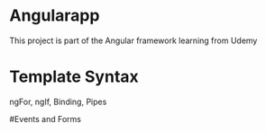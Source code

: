 # Angularapp
This project is part of the Angular framework learning from Udemy

# Template Syntax
ngFor, ngIf, Binding, Pipes

#Events and Forms

